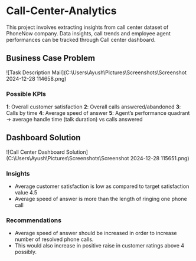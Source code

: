 # Call-Center-Analytics
This project involves extracting insights from call center dataset of PhoneNow company. Data insights, call trends and employee agent performances can be tracked through Call center dashboard.

## Business Case Problem

![Task Description Mail](C:\Users\Ayush\Pictures\Screenshots\Screenshot 2024-12-28 114658.png)

### Possible KPIs

**1**: Overall customer satisfaction
**2**: Overall calls answered/abandoned
**3**: Calls by time
**4**: Average speed of answer
**5**: Agent’s performance quadrant -> average handle time (talk duration) vs calls answered

## Dashboard Solution

![Call Center Dashboard Solution](C:\Users\Ayush\Pictures\Screenshots\Screenshot 2024-12-28 115651.png)

### Insights

- Average customer satisfaction is low as compared to target satisfaction value 4.5
- Average speed of answer is more than the length of ringing one phone call

### Recommendations
- Average speed of answer should be increased in order to increase number of resolved phone calls.
- This would also increase in positive raise in customer ratings above 4 possibly.



